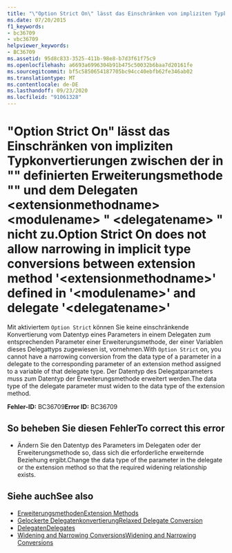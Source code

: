 ```yaml
---
title: "\"Option Strict On\" lässt das Einschränken von impliziten Typkonvertierungen zwischen der in \"\" definierten Erweiterungsmethode \"\" und dem Delegaten <extensionmethodname> <modulename> \" <delegatename> \" nicht zu."
ms.date: 07/20/2015
f1_keywords:
- bc36709
- vbc36709
helpviewer_keywords:
- BC36709
ms.assetid: 95d8c833-3525-411b-98e8-b7d3f61f75c9
ms.openlocfilehash: a6693a6996304b91b475c50032b6baa7d20161fe
ms.sourcegitcommit: bf5c5850654187705bc94cc40ebfb62fe346ab02
ms.translationtype: MT
ms.contentlocale: de-DE
ms.lasthandoff: 09/23/2020
ms.locfileid: "91061328"
---
```

# <a name="option-strict-on-does-not-allow-narrowing-in-implicit-type-conversions-between-extension-method-extensionmethodname-defined-in-modulename-and-delegate-delegatename"></a><span data-ttu-id="3e199-102">"Option Strict On" lässt das Einschränken von impliziten Typkonvertierungen zwischen der in "" definierten Erweiterungsmethode "" und dem Delegaten \<extensionmethodname> \<modulename> " \<delegatename> " nicht zu.</span><span class="sxs-lookup"><span data-stu-id="3e199-102">Option Strict On does not allow narrowing in implicit type conversions between extension method '\<extensionmethodname>' defined in '\<modulename>' and delegate '\<delegatename>'</span></span>

<span data-ttu-id="3e199-103">Mit aktiviertem `Option Strict` können Sie keine einschränkende Konvertierung vom Datentyp eines Parameters in einem Delegaten zum entsprechenden Parameter einer Erweiterungsmethode, der einer Variablen dieses Delegattyps zugewiesen ist, vornehmen.</span><span class="sxs-lookup"><span data-stu-id="3e199-103">With `Option Strict` on, you cannot have a narrowing conversion from the data type of a parameter in a delegate to the corresponding parameter of an extension method assigned to a variable of that delegate type.</span></span> <span data-ttu-id="3e199-104">Der Datentyp des Delegatparameters muss zum Datentyp der Erweiterungsmethode erweitert werden.</span><span class="sxs-lookup"><span data-stu-id="3e199-104">The data type of the delegate parameter must widen to the data type of the extension method.</span></span>  
  
 <span data-ttu-id="3e199-105">**Fehler-ID:** BC36709</span><span class="sxs-lookup"><span data-stu-id="3e199-105">**Error ID:** BC36709</span></span>  
  
## <a name="to-correct-this-error"></a><span data-ttu-id="3e199-106">So beheben Sie diesen Fehler</span><span class="sxs-lookup"><span data-stu-id="3e199-106">To correct this error</span></span>  
  
- <span data-ttu-id="3e199-107">Ändern Sie den Datentyp des Parameters im Delegaten oder der Erweiterungsmethode so, dass sich die erforderliche erweiternde Beziehung ergibt.</span><span class="sxs-lookup"><span data-stu-id="3e199-107">Change the data type of the parameter in the delegate or the extension method so that the required widening relationship exists.</span></span>  
  
## <a name="see-also"></a><span data-ttu-id="3e199-108">Siehe auch</span><span class="sxs-lookup"><span data-stu-id="3e199-108">See also</span></span>

- [<span data-ttu-id="3e199-109">Erweiterungsmethoden</span><span class="sxs-lookup"><span data-stu-id="3e199-109">Extension Methods</span></span>](../programming-guide/language-features/procedures/extension-methods.md)
- [<span data-ttu-id="3e199-110">Gelockerte Delegatenkonvertierung</span><span class="sxs-lookup"><span data-stu-id="3e199-110">Relaxed Delegate Conversion</span></span>](../programming-guide/language-features/delegates/relaxed-delegate-conversion.md)
- [<span data-ttu-id="3e199-111">Delegaten</span><span class="sxs-lookup"><span data-stu-id="3e199-111">Delegates</span></span>](../programming-guide/language-features/delegates/index.md)
- [<span data-ttu-id="3e199-112">Widening and Narrowing Conversions</span><span class="sxs-lookup"><span data-stu-id="3e199-112">Widening and Narrowing Conversions</span></span>](../programming-guide/language-features/data-types/widening-and-narrowing-conversions.md)
